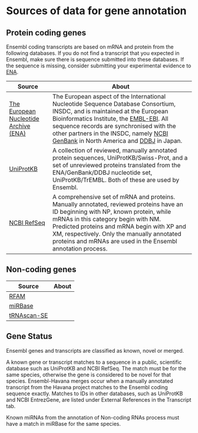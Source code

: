 # Sources of data for gene annotation

## Protein coding genes

Ensembl coding transcripts are based on mRNA and protein from the following databases. If you do not find a transcript that you expected in Ensembl, make sure there is sequence submitted into these databases. If the sequence is missing, consider submitting your experimental evidence to [ENA](http://www.ebi.ac.uk/ena).


| Source | About |
| --- | --- |
| [The European Nucleotide Archive (ENA)](http://www.ebi.ac.uk/ena) | The European aspect of the International Nucleotide Sequence Database Consortium, INSDC, and is maintained at the European Bioinformatics Institute, the [EMBL-EBI](http://www.ebi.ac.uk/). All sequence records are synchronised with the other partners in the INSDC, namely [NCBI GenBank](https://www.ncbi.nlm.nih.gov/genbank/) in North America and [DDBJ](http://www.ddbj.nig.ac.jp/) in Japan.|
| [UniProtKB](http://www.uniprot.org/) | A collection of reviewed, manually annotated protein sequences, UniProtKB/Swiss-Prot, and a set of unreviewed proteins translated from the ENA/GenBank/DDBJ nucleotide set, UniProtKB/TrEMBL. Both of these are used by Ensembl. |
| [NCBI RefSeq](http://www.ncbi.nlm.nih.gov/RefSeq/) | A comprehensive set of mRNA and proteins. Manually annotated, reviewed proteins have an ID beginning with NP, known protein, while mRNAs in this category begin with NM. Predicted proteins and mRNA begin with XP and XM, respectively. Only the manually annotated proteins and mRNAs are used in the Ensembl annotation process. |

## Non-coding genes

| Source | About |
| --- | --- |
| [RFAM](http://rfam.xfam.org/) |  |
| [miRBase](http://www.mirbase.org/) | |
| [tRNAscan-SE](http://lowelab.ucsc.edu/tRNAscan-SE/) | |

## Gene Status

Ensembl genes and transcripts are classified as known, novel or merged.

A known gene or transcript matches to a sequence in a public, scientific database such as UniProtKB and NCBI RefSeq. The match must be for the same species, otherwise the gene is considered to be novel for that species. Ensembl-Havana merges occur when a manually annotated transcript from the Havana project matches to the Ensembl coding sequence exactly. Matches to IDs in other databases, such as UniProtKB and NCBI EntrezGene, are listed under External References in the Transcript tab.

Known miRNAs from the annotation of Non-coding RNAs process must have a match in miRBase for the same species.